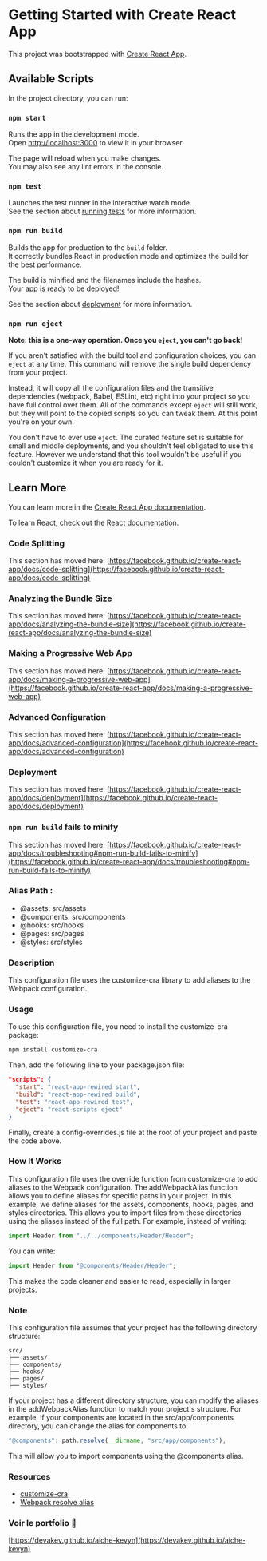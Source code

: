 # Getting Started with Create React App

This project was bootstrapped with [Create React App](https://github.com/facebook/create-react-app).

## Available Scripts

In the project directory, you can run:

### `npm start`

Runs the app in the development mode.\
Open [http://localhost:3000](http://localhost:3000) to view it in your browser.

The page will reload when you make changes.\
You may also see any lint errors in the console.

### `npm test`

Launches the test runner in the interactive watch mode.\
See the section about [running tests](https://facebook.github.io/create-react-app/docs/running-tests) for more information.

### `npm run build`

Builds the app for production to the `build` folder.\
It correctly bundles React in production mode and optimizes the build for the best performance.

The build is minified and the filenames include the hashes.\
Your app is ready to be deployed!

See the section about [deployment](https://facebook.github.io/create-react-app/docs/deployment) for more information.

### `npm run eject`

**Note: this is a one-way operation. Once you `eject`, you can't go back!**

If you aren't satisfied with the build tool and configuration choices, you can `eject` at any time. This command will remove the single build dependency from your project.

Instead, it will copy all the configuration files and the transitive dependencies (webpack, Babel, ESLint, etc) right into your project so you have full control over them. All of the commands except `eject` will still work, but they will point to the copied scripts so you can tweak them. At this point you're on your own.

You don't have to ever use `eject`. The curated feature set is suitable for small and middle deployments, and you shouldn't feel obligated to use this feature. However we understand that this tool wouldn't be useful if you couldn't customize it when you are ready for it.

## Learn More

You can learn more in the [Create React App documentation](https://facebook.github.io/create-react-app/docs/getting-started).

To learn React, check out the [React documentation](https://reactjs.org/).

### Code Splitting

This section has moved here: [https://facebook.github.io/create-react-app/docs/code-splitting](https://facebook.github.io/create-react-app/docs/code-splitting)

### Analyzing the Bundle Size

This section has moved here: [https://facebook.github.io/create-react-app/docs/analyzing-the-bundle-size](https://facebook.github.io/create-react-app/docs/analyzing-the-bundle-size)

### Making a Progressive Web App

This section has moved here: [https://facebook.github.io/create-react-app/docs/making-a-progressive-web-app](https://facebook.github.io/create-react-app/docs/making-a-progressive-web-app)

### Advanced Configuration

This section has moved here: [https://facebook.github.io/create-react-app/docs/advanced-configuration](https://facebook.github.io/create-react-app/docs/advanced-configuration)

### Deployment

This section has moved here: [https://facebook.github.io/create-react-app/docs/deployment](https://facebook.github.io/create-react-app/docs/deployment)

### `npm run build` fails to minify

This section has moved here: [https://facebook.github.io/create-react-app/docs/troubleshooting#npm-run-build-fails-to-minify](https://facebook.github.io/create-react-app/docs/troubleshooting#npm-run-build-fails-to-minify)

### Alias Path :

- @assets: src/assets
- @components: src/components
- @hooks: src/hooks
- @pages: src/pages
- @styles: src/styles

### Description

This configuration file uses the customize-cra library to add aliases to the Webpack configuration.

### Usage

To use this configuration file, you need to install the customize-cra package:

```sh
npm install customize-cra
```

Then, add the following line to your package.json file:

```json
"scripts": {
  "start": "react-app-rewired start",
  "build": "react-app-rewired build",
  "test": "react-app-rewired test",
  "eject": "react-scripts eject"
}
```

Finally, create a config-overrides.js file at the root of your project and paste the code above.

### How It Works

This configuration file uses the override function from customize-cra to add aliases to the Webpack configuration.
The addWebpackAlias function allows you to define aliases for specific paths in your project.
In this example, we define aliases for the assets, components, hooks, pages, and styles directories.
This allows you to import files from these directories using the aliases instead of the full path.
For example, instead of writing:

```javascript
import Header from "../../components/Header/Header";
```

You can write:

```javascript
import Header from "@components/Header/Header";
```

This makes the code cleaner and easier to read, especially in larger projects.

### Note

This configuration file assumes that your project has the following directory structure:

```
src/
├── assets/
├── components/
├── hooks/
├── pages/
├── styles/
```

If your project has a different directory structure, you can modify the aliases in the addWebpackAlias function to match your project's structure.
For example, if your components are located in the src/app/components directory, you can change the alias for components to:

```javascript
"@components": path.resolve(__dirname, "src/app/components"),
```

This will allow you to import components using the @components alias.

### Resources

- [customize-cra](https://www.npmjs.com/package/customize-cra)
- [Webpack resolve alias](https://webpack.js.org/configuration/resolve/#resolvealias)


### Voir le portfolio 🚀
[https://devakev.github.io/aiche-kevyn](https://devakev.github.io/aiche-kevyn) 